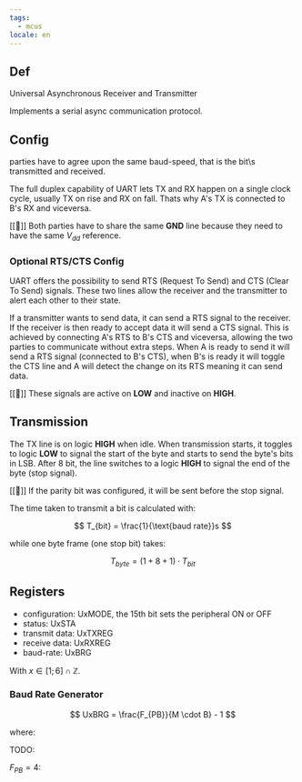 ```yaml
---
tags:
  - mcus
locale: en
---
```


## Def

Universal Asynchronous Receiver and Transmitter

Implements a serial async communication protocol.

## Config

parties have to agree upon the same baud-speed, that is the bit\s transmitted and received.

The full duplex capability of UART lets TX and RX happen on a single clock cycle, usually TX on rise and RX on fall. Thats why A's TX is connected to B's RX and viceversa.

[[🚨]] Both parties have to share the same **GND** line because they need to have the same $V_{dd}$ reference.

### Optional RTS/CTS Config

UART offers the possibility to send RTS (Request To Send) and CTS (Clear To Send) signals. These two lines allow the receiver and the transmitter to alert each other to their state.

If a transmitter wants to send data, it can send a RTS signal to the receiver. If the receiver is then ready to accept data it will send a CTS signal. This is achieved by connecting A's RTS to B's CTS and viceversa, allowing the two parties to communicate without extra steps. When A is ready to send it will send a RTS signal (connected to B's CTS), when B's is ready it will toggle the CTS line and A will detect the change on its RTS meaning it can send data.

[[🚨]] These signals are active on **LOW** and inactive on **HIGH**.

## Transmission

The TX line is on logic **HIGH** when idle. When transmission starts, it toggles to logic **LOW** to signal the start of the byte and starts to send the byte's bits in LSB. After 8 bit, the line switches to a logic **HIGH** to signal the end of the byte (stop signal).

[[🔎]] If the parity bit was configured, it will be sent before the stop signal.

The time taken to transmit a bit is calculated with:

$$
T_{bit} = \frac{1}{\text{baud rate}}s
$$

while one byte frame (one stop bit) takes:

$$
T_{byte} = (1 + 8 + 1) \cdot T_{bit}
$$


## Registers

- configuration: UxMODE, the 15th bit sets the peripheral ON or OFF
- status: UxSTA
- transmit data: UxTXREG
- receive data: UxRXREG
- baud-rate: UxBRG

With $x \in  [1; 6] \cap \mathbb{Z}$.

### Baud Rate Generator

$$
UxBRG = \frac{F_{PB}}{M \cdot B} - 1
$$

where:

TODO:

$F_{PB} = 4 :$ 